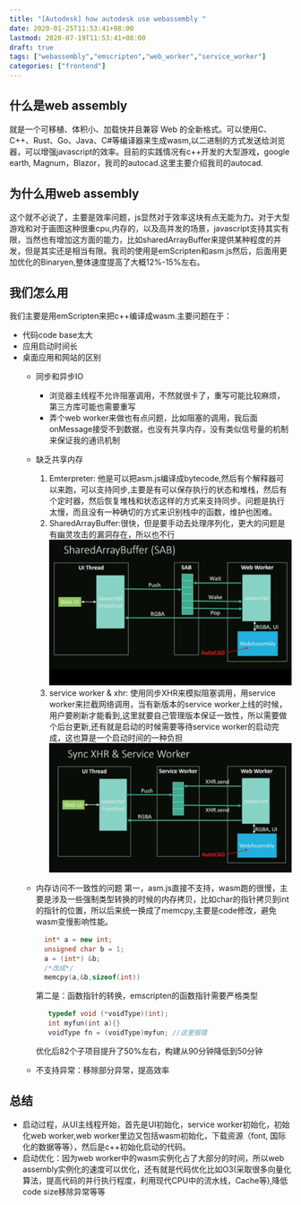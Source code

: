 ```yaml
---
title: "[Autodesk] how autodesk use webassembly "
date: 2020-01-25T11:53:41+08:00
lastmod: 2020-07-19T11:53:41+08:00
draft: true
tags: ["webassembly","emscripten","web_worker","service_worker"]
categories: ["frontend"]
---
```


## 什么是web assembly
就是一个可移植、体积小、加载快并且兼容 Web 的全新格式。可以使用C、C++、Rust、Go、Java、C#等编译器来生成wasm,以二进制的方式发送给浏览器，可以增强javascript的效率。目前的实践情况有c++开发的大型游戏，google earth, Magnum，Blazor，我司的autocad.这里主要介绍我司的autocad.
## 为什么用web assembly
这个就不必说了，主要是效率问题，js显然对于效率这块有点无能为力。对于大型游戏和对于画图这种很重cpu,内存的，以及高并发的场景，javascript支持其实有限，当然也有增加这方面的能力，比如sharedArrayBuffer来提供某种程度的并发，但是其实还是相当有限。我司的使用是emScripten和asm.js然后，后面用更加优化的Binaryen,整体速度提高了大概12%-15%左右。
## 我们怎么用
我们主要是用emScripten来把c++编译成wasm.主要问题在于：
* 代码code base太大
* 应用启动时间长
* 桌面应用和网站的区别
  * 同步和异步IO
    * 浏览器主线程不允许阻塞调用，不然就很卡了，重写可能比较麻烦，第三方库可能也需要重写
    * 弄个web worker来做也有点问题，比如阻塞的调用，我后面onMessage接受不到数据，也没有共享内存，没有类似信号量的机制来保证我的通讯机制
  * 缺乏共享内存
      1. Emterpreter: 他是可以把asm.js编译成bytecode,然后有个解释器可以来跑，可以支持同步,主要是有可以保存执行的状态和堆栈，然后有个定时器，然后恢复堆栈和状态这样的方式来支持同步。问题是执行太慢，而且没有一种确切的方式来识别栈中的函数，维护也困难。
      2. SharedArrayBuffer:很快，但是要手动去处理序列化，更大的问题是有幽灵攻击的漏洞存在，所以也不行
        ![SharedArrayBuffer](/images/9.png)
      3. service worker & xhr: 使用同步XHR来模拟阻塞调用，用service worker来拦截网络调用，当有新版本的service worker上线的时候，用户要刷新才能看到,这里就要自己管理版本保证一致性，所以需要做个后台更新,还有就是启动的时候需要等待service worker的启动完成，这也算是一个启动时间的一种负担
        ![Service Worker & Sync XHR](/images/11.png)

   
  * 内存访问不一致性的问题
    第一，asm.js直接不支持，wasm跑的很慢，主要是涉及一些强制类型转换的时候的内存拷贝，比如char的指针拷贝到int的指针的位置，所以后来统一换成了memcpy,主要是code修改，避免wasm变慢影响性能。
    
      ```C++
        int* a = new int;
        unsigned char b = 1;
        a = (int*) &b;
        /*改成*/
        memcpy(a,&b,sizeof(int))
      ```
    第二是：函数指针的转换，emscripten的函数指针需要严格类型

      ```C++
         typedef void (*voidType)(int);
         int myfun(int a){}
         voidType fn = (voidType)myfun; //这里报错 
      ```
    优化后82个子项目提升了50%左右，构建从90分钟降低到50分钟
  * 不支持异常：移除部分异常，提高效率

## 总结
  * 启动过程，从UI主线程开始，首先是UI初始化，service worker初始化，初始化web worker,web worker里边又包括wasm初始化，下载资源（font, 国际化的数据等等），然后是c++初始化启动的代码。
  * 启动优化：因为web worker中的wasm实例化占了大部分的时间，所以web assembly实例化的速度可以优化，还有就是代码优化比如O3(采取很多向量化算法，提高代码的并行执行程度，利用现代CPU中的流水线，Cache等),降低code size移除异常等等


